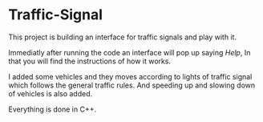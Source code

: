 # Traffic-Signal
This project is building an interface for traffic signals and play with it.

Immediatly after running the code an interface will pop up saying *Help*, In that you will find the instructions of how it works.

I added some vehicles and they moves according to lights of traffic signal which follows the general traffic rules. And speeding up and slowing down of vehicles is also added.

Everything is done in C++.
